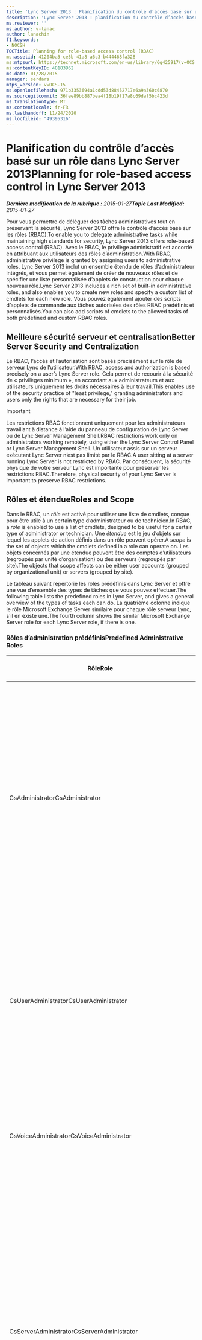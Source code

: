 ```yaml
---
title: 'Lync Server 2013 : Planification du contrôle d’accès basé sur un rôle'
description: 'Lync Server 2013 : planification du contrôle d’accès basé sur un rôle.'
ms.reviewer: ''
ms.author: v-lanac
author: lanachin
f1.keywords:
- NOCSH
TOCTitle: Planning for role-based access control (RBAC)
ms:assetid: 41204ba3-ce5b-41a8-a6c3-b444468fa328
ms:mtpsurl: https://technet.microsoft.com/en-us/library/Gg425917(v=OCS.15)
ms:contentKeyID: 48183962
ms.date: 01/28/2015
manager: serdars
mtps_version: v=OCS.15
ms.openlocfilehash: 971b3353694a1cdd53d88452717e6a9a360c6870
ms.sourcegitcommit: 36fee89bb887bea4f18b19f17a8c69daf5bc423d
ms.translationtype: MT
ms.contentlocale: fr-FR
ms.lasthandoff: 11/24/2020
ms.locfileid: "49395316"
---
```

# <a name="planning-for-role-based-access-control-in-lync-server-2013"></a><span data-ttu-id="e8d0f-103">Planification du contrôle d’accès basé sur un rôle dans Lync Server 2013</span><span class="sxs-lookup"><span data-stu-id="e8d0f-103">Planning for role-based access control in Lync Server 2013</span></span>

<div data-xmlns="http://www.w3.org/1999/xhtml">

<div class="topic" data-xmlns="http://www.w3.org/1999/xhtml" data-msxsl="urn:schemas-microsoft-com:xslt" data-cs="https://msdn.microsoft.com/">

<div data-asp="https://msdn2.microsoft.com/asp">



</div>

<div id="mainSection">

<div id="mainBody"><span data-ttu-id="e8d0f-104">

<span> </span></span><span class="sxs-lookup"><span data-stu-id="e8d0f-104">

<span> </span></span></span>

<span data-ttu-id="e8d0f-105">_**Dernière modification de la rubrique :** 2015-01-27_</span><span class="sxs-lookup"><span data-stu-id="e8d0f-105">_**Topic Last Modified:** 2015-01-27_</span></span>

<span data-ttu-id="e8d0f-106">Pour vous permettre de déléguer des tâches administratives tout en préservant la sécurité, Lync Server 2013 offre le contrôle d’accès basé sur les rôles (RBAC).</span><span class="sxs-lookup"><span data-stu-id="e8d0f-106">To enable you to delegate administrative tasks while maintaining high standards for security, Lync Server 2013 offers role-based access control (RBAC).</span></span> <span data-ttu-id="e8d0f-107">Avec le RBAC, le privilège administratif est accordé en attribuant aux utilisateurs des rôles d’administration.</span><span class="sxs-lookup"><span data-stu-id="e8d0f-107">With RBAC, administrative privilege is granted by assigning users to administrative roles.</span></span> <span data-ttu-id="e8d0f-108">Lync Server 2013 inclut un ensemble étendu de rôles d’administrateur intégrés, et vous permet également de créer de nouveaux rôles et de spécifier une liste personnalisée d’applets de construction pour chaque nouveau rôle.</span><span class="sxs-lookup"><span data-stu-id="e8d0f-108">Lync Server 2013 includes a rich set of built-in administrative roles, and also enables you to create new roles and specify a custom list of cmdlets for each new role.</span></span> <span data-ttu-id="e8d0f-109">Vous pouvez également ajouter des scripts d’applets de commande aux tâches autorisées des rôles RBAC prédéfinis et personnalisés.</span><span class="sxs-lookup"><span data-stu-id="e8d0f-109">You can also add scripts of cmdlets to the allowed tasks of both predefined and custom RBAC roles.</span></span>

<div>

## <a name="better-server-security-and-centralization"></a><span data-ttu-id="e8d0f-110">Meilleure sécurité serveur et centralisation</span><span class="sxs-lookup"><span data-stu-id="e8d0f-110">Better Server Security and Centralization</span></span>

<span data-ttu-id="e8d0f-111">Le RBAC, l’accès et l’autorisation sont basés précisément sur le rôle de serveur Lync de l’utilisateur.</span><span class="sxs-lookup"><span data-stu-id="e8d0f-111">With RBAC, access and authorization is based precisely on a user’s Lync Server role.</span></span> <span data-ttu-id="e8d0f-112">Cela permet de recourir à la sécurité de « privilèges minimum », en accordant aux administrateurs et aux utilisateurs uniquement les droits nécessaires à leur travail.</span><span class="sxs-lookup"><span data-stu-id="e8d0f-112">This enables use of the security practice of "least privilege," granting administrators and users only the rights that are necessary for their job.</span></span>

<div>


> [!IMPORTANT]  
> <span data-ttu-id="e8d0f-113">Les restrictions RBAC fonctionnent uniquement pour les administrateurs travaillant à distance à l’aide du panneau de configuration de Lync Server ou de Lync Server Management Shell.</span><span class="sxs-lookup"><span data-stu-id="e8d0f-113">RBAC restrictions work only on administrators working remotely, using either the Lync Server Control Panel or Lync Server Management Shell.</span></span> <span data-ttu-id="e8d0f-114">Un utilisateur assis sur un serveur exécutant Lync Server n’est pas limité par le RBAC.</span><span class="sxs-lookup"><span data-stu-id="e8d0f-114">A user sitting at a server running Lync Server is not restricted by RBAC.</span></span> <span data-ttu-id="e8d0f-115">Par conséquent, la sécurité physique de votre serveur Lync est importante pour préserver les restrictions RBAC.</span><span class="sxs-lookup"><span data-stu-id="e8d0f-115">Therefore, physical security of your Lync Server is important to preserve RBAC restrictions.</span></span>



</div>

</div>

<div>

## <a name="roles-and-scope"></a><span data-ttu-id="e8d0f-116">Rôles et étendue</span><span class="sxs-lookup"><span data-stu-id="e8d0f-116">Roles and Scope</span></span>

<span data-ttu-id="e8d0f-117">Dans le RBAC, un *rôle* est activé pour utiliser une liste de cmdlets, conçue pour être utile à un certain type d’administrateur ou de technicien.</span><span class="sxs-lookup"><span data-stu-id="e8d0f-117">In RBAC, a *role* is enabled to use a list of cmdlets, designed to be useful for a certain type of administrator or technician.</span></span> <span data-ttu-id="e8d0f-118">Une *étendue* est le jeu d’objets sur lequel les applets de action définis dans un rôle peuvent opérer.</span><span class="sxs-lookup"><span data-stu-id="e8d0f-118">A *scope* is the set of objects which the cmdlets defined in a role can operate on.</span></span> <span data-ttu-id="e8d0f-119">Les objets concernés par une étendue peuvent être des comptes d’utilisateurs (regroupés par unité d’organisation) ou des serveurs (regroupés par site).</span><span class="sxs-lookup"><span data-stu-id="e8d0f-119">The objects that scope affects can be either user accounts (grouped by organizational unit) or servers (grouped by site).</span></span>

<span data-ttu-id="e8d0f-120">Le tableau suivant répertorie les rôles prédéfinis dans Lync Server et offre une vue d’ensemble des types de tâches que vous pouvez effectuer.</span><span class="sxs-lookup"><span data-stu-id="e8d0f-120">The following table lists the predefined roles in Lync Server, and gives a general overview of the types of tasks each can do.</span></span> <span data-ttu-id="e8d0f-121">La quatrième colonne indique le rôle Microsoft Exchange Server similaire pour chaque rôle serveur Lync, s’il en existe une.</span><span class="sxs-lookup"><span data-stu-id="e8d0f-121">The fourth column shows the similar Microsoft Exchange Server role for each Lync Server role, if there is one.</span></span>

### <a name="predefined-administrative-roles"></a><span data-ttu-id="e8d0f-122">Rôles d’administration prédéfinis</span><span class="sxs-lookup"><span data-stu-id="e8d0f-122">Predefined Administrative Roles</span></span>

<table>
<colgroup>
<col style="width: 25%" />
<col style="width: 25%" />
<col style="width: 25%" />
<col style="width: 25%" />
</colgroup>
<thead>
<tr class="header">
<th><span data-ttu-id="e8d0f-123">Rôle</span><span class="sxs-lookup"><span data-stu-id="e8d0f-123">Role</span></span></th>
<th><span data-ttu-id="e8d0f-124">Tâches autorisées</span><span class="sxs-lookup"><span data-stu-id="e8d0f-124">Tasks allowed</span></span></th>
<th><span data-ttu-id="e8d0f-125">Groupe Active Directory sous-jacent</span><span class="sxs-lookup"><span data-stu-id="e8d0f-125">Underlying Active Directory group</span></span></th>
<th><span data-ttu-id="e8d0f-126">Équivalent Exchange</span><span class="sxs-lookup"><span data-stu-id="e8d0f-126">Exchange equivalent</span></span></th>
</tr>
</thead>
<tbody>
<tr class="odd">
<td><p><span data-ttu-id="e8d0f-127">CsAdministrator</span><span class="sxs-lookup"><span data-stu-id="e8d0f-127">CsAdministrator</span></span></p></td>
<td><p><span data-ttu-id="e8d0f-128">Peut effectuer toutes les tâches administratives et modifier tous les paramètres, y compris la création de rôles et l’attribution d’utilisateurs aux rôles.</span><span class="sxs-lookup"><span data-stu-id="e8d0f-128">Can perform all administrative tasks and modify all settings, including creating roles and assigning users to roles.</span></span> <span data-ttu-id="e8d0f-129">Peut développer un déploiement en ajoutant de nouveaux sites, groupes et services.</span><span class="sxs-lookup"><span data-stu-id="e8d0f-129">Can expand a deployment by adding new sites, pools, and services.</span></span></p></td>
<td><p><span data-ttu-id="e8d0f-130">CSAdministrator</span><span class="sxs-lookup"><span data-stu-id="e8d0f-130">CSAdministrator</span></span></p></td>
<td><p><span data-ttu-id="e8d0f-131">Gestion de l’Organisation</span><span class="sxs-lookup"><span data-stu-id="e8d0f-131">Organization Management</span></span></p></td>
</tr>
<tr class="even">
<td><p><span data-ttu-id="e8d0f-132">CsUserAdministrator</span><span class="sxs-lookup"><span data-stu-id="e8d0f-132">CsUserAdministrator</span></span></p></td>
<td><p><span data-ttu-id="e8d0f-133">Possibilité d’activer et de désactiver des utilisateurs pour Lync Server, de déplacer des utilisateurs et d’affecter des stratégies existantes aux utilisateurs.</span><span class="sxs-lookup"><span data-stu-id="e8d0f-133">Can enable and disable users for Lync Server, move users and assign existing policies to users.</span></span> <span data-ttu-id="e8d0f-134">Impossible de modifier les stratégies.</span><span class="sxs-lookup"><span data-stu-id="e8d0f-134">Cannot modify policies.</span></span></p></td>
<td><p><span data-ttu-id="e8d0f-135">CSUserAdministrator</span><span class="sxs-lookup"><span data-stu-id="e8d0f-135">CSUserAdministrator</span></span></p></td>
<td><p><span data-ttu-id="e8d0f-136">Destinataires du courrier</span><span class="sxs-lookup"><span data-stu-id="e8d0f-136">Mail Recipients</span></span></p></td>
</tr>
<tr class="odd">
<td><p><span data-ttu-id="e8d0f-137">CsVoiceAdministrator</span><span class="sxs-lookup"><span data-stu-id="e8d0f-137">CsVoiceAdministrator</span></span></p></td>
<td><p><span data-ttu-id="e8d0f-138">Peut créer, configurer et gérer les paramètres et les stratégies relatives à la voix.</span><span class="sxs-lookup"><span data-stu-id="e8d0f-138">Can create, configure, and manage voice-related settings and policies.</span></span></p></td>
<td><p><span data-ttu-id="e8d0f-139">CSVoiceAdministrator</span><span class="sxs-lookup"><span data-stu-id="e8d0f-139">CSVoiceAdministrator</span></span></p></td>
<td><p><span data-ttu-id="e8d0f-140">Non applicable</span><span class="sxs-lookup"><span data-stu-id="e8d0f-140">Not applicable</span></span></p></td>
</tr>
<tr class="even">
<td><p><span data-ttu-id="e8d0f-141">CsServerAdministrator</span><span class="sxs-lookup"><span data-stu-id="e8d0f-141">CsServerAdministrator</span></span></p></td>
<td><p><span data-ttu-id="e8d0f-142">Peut gérer, surveiller et résoudre les problèmes liés aux serveurs et services.</span><span class="sxs-lookup"><span data-stu-id="e8d0f-142">Can manage, monitor, and troubleshoot servers and services.</span></span> <span data-ttu-id="e8d0f-143">Peut empêcher de nouvelles connexions aux serveurs, d’arrêter et de démarrer des services et d’appliquer des mises à jour logicielles.</span><span class="sxs-lookup"><span data-stu-id="e8d0f-143">Can prevent new connections to servers, stop and start services, and apply software updates.</span></span> <span data-ttu-id="e8d0f-144">Ne peut pas apporter de modifications avec un impact sur la configuration globale.</span><span class="sxs-lookup"><span data-stu-id="e8d0f-144">Cannot make changes with global configuration impact.</span></span></p></td>
<td><p><span data-ttu-id="e8d0f-145">CSServerAdministrator</span><span class="sxs-lookup"><span data-stu-id="e8d0f-145">CSServerAdministrator</span></span></p></td>
<td><p><span data-ttu-id="e8d0f-146">Gestion du serveur</span><span class="sxs-lookup"><span data-stu-id="e8d0f-146">Server Management</span></span></p></td>
</tr>
<tr class="odd">
<td><p><span data-ttu-id="e8d0f-147">CsViewOnlyAdministrator</span><span class="sxs-lookup"><span data-stu-id="e8d0f-147">CsViewOnlyAdministrator</span></span></p></td>
<td><p><span data-ttu-id="e8d0f-148">Peut afficher le déploiement, y compris des informations sur l’utilisateur et le serveur, afin d’analyser l’intégrité du déploiement.</span><span class="sxs-lookup"><span data-stu-id="e8d0f-148">Can view the deployment, including user and server information, in order to monitor deployment health.</span></span></p></td>
<td><p><span data-ttu-id="e8d0f-149">CSViewOnlyAdministrator</span><span class="sxs-lookup"><span data-stu-id="e8d0f-149">CSViewOnlyAdministrator</span></span></p></td>
<td><p><span data-ttu-id="e8d0f-150">Gestion de l’organisation View-Only</span><span class="sxs-lookup"><span data-stu-id="e8d0f-150">View-Only Organization Management</span></span></p></td>
</tr>
<tr class="even">
<td><p><span data-ttu-id="e8d0f-151">CsHelpDesk</span><span class="sxs-lookup"><span data-stu-id="e8d0f-151">CsHelpDesk</span></span></p></td>
<td><p><span data-ttu-id="e8d0f-152">Peut afficher le déploiement, y compris les propriétés et les stratégies de l’utilisateur.</span><span class="sxs-lookup"><span data-stu-id="e8d0f-152">Can view the deployment, including user's properties and policies.</span></span> <span data-ttu-id="e8d0f-153">Peut exécuter des tâches de résolution des problèmes spécifiques.</span><span class="sxs-lookup"><span data-stu-id="e8d0f-153">Can run specific troubleshooting tasks.</span></span> <span data-ttu-id="e8d0f-154">Impossible de modifier les propriétés de l’utilisateur ou les stratégies, la configuration du serveur ou les services.</span><span class="sxs-lookup"><span data-stu-id="e8d0f-154">Cannot change user properties or policies, server configuration, or services.</span></span></p></td>
<td><p><span data-ttu-id="e8d0f-155">CSHelpDesk</span><span class="sxs-lookup"><span data-stu-id="e8d0f-155">CSHelpDesk</span></span></p></td>
<td><p><span data-ttu-id="e8d0f-156">Support technique</span><span class="sxs-lookup"><span data-stu-id="e8d0f-156">HelpDesk</span></span></p></td>
</tr>
<tr class="odd">
<td><p><span data-ttu-id="e8d0f-157">CsArchivingAdministrator</span><span class="sxs-lookup"><span data-stu-id="e8d0f-157">CsArchivingAdministrator</span></span></p></td>
<td><p><span data-ttu-id="e8d0f-158">Peut modifier la configuration et les stratégies d’archivage.</span><span class="sxs-lookup"><span data-stu-id="e8d0f-158">Can modify archiving configuration and policies.</span></span></p></td>
<td><p><span data-ttu-id="e8d0f-159">CSArchivingAdministrator</span><span class="sxs-lookup"><span data-stu-id="e8d0f-159">CSArchivingAdministrator</span></span></p></td>
<td><p><span data-ttu-id="e8d0f-160">Gestion de la rétention, conservation légale</span><span class="sxs-lookup"><span data-stu-id="e8d0f-160">Retention Management, Legal Hold</span></span></p></td>
</tr>
<tr class="even">
<td><p><span data-ttu-id="e8d0f-161">CsResponseGroupAdministrator</span><span class="sxs-lookup"><span data-stu-id="e8d0f-161">CsResponseGroupAdministrator</span></span></p></td>
<td><p><span data-ttu-id="e8d0f-162">Peut gérer la configuration de l’application Response Group dans un site.</span><span class="sxs-lookup"><span data-stu-id="e8d0f-162">Can manage the configuration of the Response Group application within a site.</span></span></p></td>
<td><p><span data-ttu-id="e8d0f-163">CSResponseGroupAdministrator</span><span class="sxs-lookup"><span data-stu-id="e8d0f-163">CSResponseGroupAdministrator</span></span></p></td>
<td><p><span data-ttu-id="e8d0f-164">Non applicable</span><span class="sxs-lookup"><span data-stu-id="e8d0f-164">Not applicable</span></span></p></td>
</tr>
<tr class="odd">
<td><p><span data-ttu-id="e8d0f-165">CsLocationAdministrator</span><span class="sxs-lookup"><span data-stu-id="e8d0f-165">CsLocationAdministrator</span></span></p></td>
<td><p><span data-ttu-id="e8d0f-166">Niveau de droits le plus faible pour une gestion améliorée de 9-1-1 (E9-1-1), y compris la création d’emplacements E9-1-1</span><span class="sxs-lookup"><span data-stu-id="e8d0f-166">Lowest level of rights for Enhanced 9-1-1 (E9-1-1) management, including creating E9-1-1 locations and network identifiers, and associating these with each other.</span></span> <span data-ttu-id="e8d0f-167">Ce rôle est toujours affecté avec une étendue globale.</span><span class="sxs-lookup"><span data-stu-id="e8d0f-167">This role is always assigned with a global scope.</span></span></p></td>
<td><p><span data-ttu-id="e8d0f-168">CSLocationAdministrator</span><span class="sxs-lookup"><span data-stu-id="e8d0f-168">CSLocationAdministrator</span></span></p></td>
<td><p><span data-ttu-id="e8d0f-169">Non applicable</span><span class="sxs-lookup"><span data-stu-id="e8d0f-169">Not applicable</span></span></p></td>
</tr>
<tr class="even">
<td><p><span data-ttu-id="e8d0f-170">CsResponseGroupManager</span><span class="sxs-lookup"><span data-stu-id="e8d0f-170">CsResponseGroupManager</span></span></p></td>
<td><p><span data-ttu-id="e8d0f-171">Peut gérer des groupes de réponse spécifiques.</span><span class="sxs-lookup"><span data-stu-id="e8d0f-171">Can manage specific response groups.</span></span></p></td>
<td><p><span data-ttu-id="e8d0f-172">CSResponseGroupManager</span><span class="sxs-lookup"><span data-stu-id="e8d0f-172">CSResponseGroupManager</span></span></p></td>
<td><p><span data-ttu-id="e8d0f-173">Non applicable</span><span class="sxs-lookup"><span data-stu-id="e8d0f-173">Not applicable</span></span></p></td>
</tr>
<tr class="odd">
<td><p><span data-ttu-id="e8d0f-174">CsPersistentChatAdministrator</span><span class="sxs-lookup"><span data-stu-id="e8d0f-174">CsPersistentChatAdministrator</span></span></p></td>
<td><p><span data-ttu-id="e8d0f-175">Peut gérer la fonctionnalité de conversation permanente et des salles de conversation permanentes spécifiques.</span><span class="sxs-lookup"><span data-stu-id="e8d0f-175">Can manage the Persistent Chat feature and specific Persistent Chat rooms.</span></span></p></td>
<td><p><span data-ttu-id="e8d0f-176">CSPersistentChatAdministrator</span><span class="sxs-lookup"><span data-stu-id="e8d0f-176">CSPersistentChatAdministrator</span></span></p></td>
<td><p><span data-ttu-id="e8d0f-177">Non applicable</span><span class="sxs-lookup"><span data-stu-id="e8d0f-177">Not applicable</span></span></p></td>
</tr>
</tbody>
</table>


<span data-ttu-id="e8d0f-178">Tous les rôles prédéfinis fournis dans Lync Server ont une étendue globale.</span><span class="sxs-lookup"><span data-stu-id="e8d0f-178">All predefined roles shipped in Lync Server have a global scope.</span></span> <span data-ttu-id="e8d0f-179">Pour suivre les pratiques de gestion des privilèges minimum, vous ne devez pas affecter des utilisateurs aux rôles avec l’étendue globale s’ils ne peuvent gérer qu’un ensemble limité de serveurs ou d’utilisateurs.</span><span class="sxs-lookup"><span data-stu-id="e8d0f-179">To follow least privilege practices, you should not assign users to roles with global scope if they are going to administer only a limited set of servers or users.</span></span> <span data-ttu-id="e8d0f-180">Pour ce faire, vous pouvez créer des rôles basés sur un rôle existant, mais avec une étendue plus limitée.</span><span class="sxs-lookup"><span data-stu-id="e8d0f-180">To accomplish this, you can create roles which are based on an existing role, but with a more limited scope.</span></span>

<div>

## <a name="creating-a-scoped-role"></a><span data-ttu-id="e8d0f-181">Création d’un rôle à l’étendue</span><span class="sxs-lookup"><span data-stu-id="e8d0f-181">Creating a Scoped Role</span></span>

<span data-ttu-id="e8d0f-182">Lorsque vous créez un rôle avec une étendue limitée (un rôle étendu), vous spécifiez l’étendue, ainsi que le rôle existant sur lequel elle est basée, et le groupe Active Directory doit être affecté au rôle.</span><span class="sxs-lookup"><span data-stu-id="e8d0f-182">When you create a role with limited scope (a scoped role), you specify the scope, along with the existing role it is based on and the Active Directory group to be assigned the role.</span></span> <span data-ttu-id="e8d0f-183">Le groupe Active Directory que vous spécifiez doit déjà être créé.</span><span class="sxs-lookup"><span data-stu-id="e8d0f-183">The Active Directory group you specify must already be created.</span></span> <span data-ttu-id="e8d0f-184">L’applet de commande suivante est un exemple de création d’un rôle qui dispose des autorisations de l’un des rôles d’administration prédéfinis, mais avec une étendue limitée.</span><span class="sxs-lookup"><span data-stu-id="e8d0f-184">The following cmdlet is an example of a creating a role which has the privileges of one of the pre-defined administrative roles, but with limited scope.</span></span> <span data-ttu-id="e8d0f-185">Il crée un nouveau rôle appelé `Site01 Server Administrators` .</span><span class="sxs-lookup"><span data-stu-id="e8d0f-185">It creates a new role called `Site01 Server Administrators`.</span></span> <span data-ttu-id="e8d0f-186">Le rôle est doté des capacités du rôle CsServerAdministrator prédéfini, mais uniquement pour les serveurs situés dans le site Site01.</span><span class="sxs-lookup"><span data-stu-id="e8d0f-186">The role has the abilities of the predefined CsServerAdministrator role, but only for the servers located in the Site01 site.</span></span> <span data-ttu-id="e8d0f-187">Pour que cette applet de action fonctionne, le site Site01 doit déjà être défini et un groupe de sécurité universelle nommé `Site01 Server Administrators` doit déjà exister.</span><span class="sxs-lookup"><span data-stu-id="e8d0f-187">For this cmdlet to work, the Site01 site must already be defined, and a universal security group named `Site01 Server Administrators` must already exist.</span></span>

    New-CsAdminRole -Identity "Site01 Server Administrators" -Template CsServerAdministrator -ConfigScopes "site:Site01"

<span data-ttu-id="e8d0f-188">Après l’exécution de cette cmdlet, tous les utilisateurs membres du `Site01 Server Administrators` groupe disposent de privilèges d’administrateur serveur pour les serveurs dans Site01.</span><span class="sxs-lookup"><span data-stu-id="e8d0f-188">After this cmdlet runs, all users who are members of the `Site01 Server Administrators` group will have server administrator privileges for the servers in Site01.</span></span> <span data-ttu-id="e8d0f-189">De plus, tous les utilisateurs ajoutés par le biais de ce groupe de sécurité universelle disposent également des privilèges de ce rôle.</span><span class="sxs-lookup"><span data-stu-id="e8d0f-189">Additionally, any users who are later added to this universal security group also gain the privileges of this role.</span></span> <span data-ttu-id="e8d0f-190">Notez que le rôle lui-même et le groupe de sécurité universel auquel il est affecté sont appelés `Site01 Server Administrators` .</span><span class="sxs-lookup"><span data-stu-id="e8d0f-190">Note that both the role itself, and the universal security group it is assigned to are called `Site01 Server Administrators`.</span></span>

<span data-ttu-id="e8d0f-191">Dans l’exemple suivant, la portée utilisateur est limitée au lieu de l’étendue du serveur.</span><span class="sxs-lookup"><span data-stu-id="e8d0f-191">The following example limits user scope instead of server scope.</span></span> <span data-ttu-id="e8d0f-192">Il crée un `Sales Users Administrator` rôle pour gérer les comptes d’utilisateur dans l’unité d’organisation ventes.</span><span class="sxs-lookup"><span data-stu-id="e8d0f-192">It creates a `Sales Users Administrator` role to administer the user accounts in the Sales organizational unit.</span></span> <span data-ttu-id="e8d0f-193">Le groupe de sécurité universelle SalesUsersAdministrator doit déjà être créé pour que cette applet de action fonctionne.</span><span class="sxs-lookup"><span data-stu-id="e8d0f-193">The SalesUsersAdministrator universal security group must already be created for this cmdlet to work.</span></span>

    New-CsAdminRole -Identity "Sales Users Administrator " -Template CsUserAdministrator -UserScopes "OU:OU=Sales, OU=Lync Tenants, DC=Domain, DC=com"

</div>

<div>

## <a name="creating-a-new-role"></a><span data-ttu-id="e8d0f-194">Création d’un nouveau rôle</span><span class="sxs-lookup"><span data-stu-id="e8d0f-194">Creating a New Role</span></span>

<span data-ttu-id="e8d0f-195">Pour créer un rôle ayant accès à un ensemble d’applets de fonction qui ne figurent pas dans l’un des rôles prédéfinis, ou à un ensemble de scripts ou de modules, vous commencez par utiliser l’un des rôles prédéfinis en tant que modèle.</span><span class="sxs-lookup"><span data-stu-id="e8d0f-195">To create a role that has access to a set of cmdlets not in one of the predefined roles, or to a set of scripts or modules, you again start by using one of the predefined roles as a template.</span></span> <span data-ttu-id="e8d0f-196">Notez que les scripts et les modules que vous pouvez exécuter doivent être stockés dans les emplacements suivants :</span><span class="sxs-lookup"><span data-stu-id="e8d0f-196">Note that scripts and modules that roles are to be able to run must be stored in the following locations:</span></span>

  - <span data-ttu-id="e8d0f-197">Le chemin d’accès au module Lync, qui est par défaut C : \\ Program Files fichiers \\ communs \\ Microsoft Lync Server 2013 \\ modules \\ Lync</span><span class="sxs-lookup"><span data-stu-id="e8d0f-197">The Lync module path, which is by default C:\\Program Files\\Common Files\\Microsoft Lync Server 2013\\Modules\\Lync</span></span>

  - <span data-ttu-id="e8d0f-198">Le chemin d’accès du script utilisateur, qui est par défaut C : \\ fichiers programme fichiers \\ communs \\ Microsoft Lync Server 2013 \\ Adminscripts</span><span class="sxs-lookup"><span data-stu-id="e8d0f-198">The user script path, which is by default C:\\Program Files\\Common Files\\Microsoft Lync Server 2013\\AdminScripts</span></span>

<span data-ttu-id="e8d0f-199">Pour créer un nouveau rôle, vous devez utiliser l’applet **de nouvelle applet de nouveau-CsAdminRole** .</span><span class="sxs-lookup"><span data-stu-id="e8d0f-199">To make a new role, you use the **New-CsAdminRole** cmdlet.</span></span> <span data-ttu-id="e8d0f-200">Avant d’exécuter **New-CsAdminRole**, vous devez commencer par créer le groupe de sécurité universelle sous-jacent qui sera associé à ce rôle.</span><span class="sxs-lookup"><span data-stu-id="e8d0f-200">Before running **New-CsAdminRole**, you must first create the underlying universal security group that will be associated with this role.</span></span>

<span data-ttu-id="e8d0f-201">Les applets de commande suivantes constituent un exemple de création d’un nouveau rôle.</span><span class="sxs-lookup"><span data-stu-id="e8d0f-201">The following cmdlets serve as an example of a creating a new role.</span></span> <span data-ttu-id="e8d0f-202">Ils créent un nouveau type de rôle appelé `MyHelpDeskScriptRole` .</span><span class="sxs-lookup"><span data-stu-id="e8d0f-202">They create a new role type called `MyHelpDeskScriptRole`.</span></span> <span data-ttu-id="e8d0f-203">Le nouveau rôle est doté des capacités du rôle CsHelpDesk prédéfini et peut également exécuter les fonctions dans un script appelé « TestScript ».</span><span class="sxs-lookup"><span data-stu-id="e8d0f-203">The new role has the abilities of the predefined CsHelpDesk role, and can additionally run the functions in a script named “testscript”.</span></span>

    New-CsAdminRole -Identity "MyHelpDeskScriptRole" -Template CsHelpDesk -ScriptModules @{Add="testScript.ps1"}

<span data-ttu-id="e8d0f-204">Pour que cette applet de action fonctionne, vous devez commencer par créer le groupe de sécurité MyHelpDeskScriptRole.</span><span class="sxs-lookup"><span data-stu-id="e8d0f-204">For this cmdlet to work, you must have first created the universal security group MyHelpDeskScriptRole.</span></span>

<span data-ttu-id="e8d0f-205">Après l’exécution de cette cmdlet, vous pouvez attribuer des utilisateurs directement à ce rôle (auquel cas il s’agit d’une étendue globale), ou créer un rôle d’étendue en fonction de ce rôle, comme décrit dans la rubrique Création d’un rôle d’étendue, précédemment dans ce document.</span><span class="sxs-lookup"><span data-stu-id="e8d0f-205">After this cmdlet runs, you can assign users directly to this role (in which case they have global scope), or create a scoped role based on this role, as explained in Creating a Scoped Role, previously in this document.</span></span>

</div>

<div>

## <a name="assigning-roles-to-users"></a><span data-ttu-id="e8d0f-206">Attribution de rôles aux utilisateurs</span><span class="sxs-lookup"><span data-stu-id="e8d0f-206">Assigning Roles to Users</span></span>

<span data-ttu-id="e8d0f-207">Chaque rôle serveur Lync est associé à un groupe de sécurité universelle Active Directory sous-jacent.</span><span class="sxs-lookup"><span data-stu-id="e8d0f-207">Each Lync Server role is associated with an underlying Active Directory universal security group.</span></span> <span data-ttu-id="e8d0f-208">Tout utilisateur que vous ajoutez au groupe sous-jacent obtient les compétences de ce rôle.</span><span class="sxs-lookup"><span data-stu-id="e8d0f-208">Any users who you add to the underlying group gain the abilities of that role.</span></span>

<span data-ttu-id="e8d0f-209">Les exemples figurant dans les sections précédentes ont créé un nouveau rôle et ont attribué un groupe de sécurité universelle existant au nouveau rôle.</span><span class="sxs-lookup"><span data-stu-id="e8d0f-209">The examples in the preceding sections both created a new role and assigned an existing universal security group to the new role.</span></span> <span data-ttu-id="e8d0f-210">Pour attribuer un rôle existant à un ou plusieurs utilisateurs, ajoutez ces utilisateurs au groupe associé au rôle.</span><span class="sxs-lookup"><span data-stu-id="e8d0f-210">To assign an existing role to one or more users, add those users to the group associated with the role.</span></span> <span data-ttu-id="e8d0f-211">Vous pouvez ajouter des utilisateurs individuels et des groupes de sécurité universelle à ces groupes.</span><span class="sxs-lookup"><span data-stu-id="e8d0f-211">You can add both individual users and universal security groups to these groups.</span></span>

<span data-ttu-id="e8d0f-212">Par exemple, le rôle **CsAdministrator** est automatiquement accordé au groupe de sécurité universelle **administrateurs CS** dans Active Directory.</span><span class="sxs-lookup"><span data-stu-id="e8d0f-212">For example, the **CsAdministrator** role is automatically granted to the **CS Administrators** universal security group in Active Directory.</span></span> <span data-ttu-id="e8d0f-213">Ce groupe de sécurité universel est créé dans Active Directory lorsque vous déployez Lync Server.</span><span class="sxs-lookup"><span data-stu-id="e8d0f-213">This universal security group is created in Active Directory when you deploy Lync Server.</span></span> <span data-ttu-id="e8d0f-214">Pour accorder ce privilège à un utilisateur ou à un groupe, vous pouvez simplement l’ajouter au groupe **administrateurs CS** .</span><span class="sxs-lookup"><span data-stu-id="e8d0f-214">To grant a user or group this privilege, you can simply add them to the **CS Administrators** group.</span></span>

<span data-ttu-id="e8d0f-215">Plusieurs rôles RBAC peuvent être attribués à un utilisateur en étant ajoutés aux groupes Active Directory sous-jacents correspondant à chaque rôle.</span><span class="sxs-lookup"><span data-stu-id="e8d0f-215">A user can be given multiple RBAC roles by being added to the underlying Active Directory groups that correspond to each role.</span></span>

<span data-ttu-id="e8d0f-216">Notez que lorsque vous créez un rôle, les utilisateurs qui ont été ajoutés par la suite au groupe Active Directory sous-jacent tirent parti des capacités de ce rôle.</span><span class="sxs-lookup"><span data-stu-id="e8d0f-216">Note that when you create a role, users who are later added to the underlying Active Directory group gain the abilities of that role.</span></span>

</div>

<div>

## <a name="modifying-the-abilities-of-a-role"></a><span data-ttu-id="e8d0f-217">Modification des capacités d’un rôle</span><span class="sxs-lookup"><span data-stu-id="e8d0f-217">Modifying the Abilities of a Role</span></span>

<span data-ttu-id="e8d0f-218">Vous pouvez modifier la liste des cmdlets et des scripts qu’un rôle peut exécuter.</span><span class="sxs-lookup"><span data-stu-id="e8d0f-218">You can modify the list of cmdlets and scripts that a role can run.</span></span> <span data-ttu-id="e8d0f-219">Vous pouvez modifier les applets de souscription et les scripts que les rôles personnalisés peuvent exécuter, mais vous pouvez uniquement modifier les scripts pour les rôles prédéfinis.</span><span class="sxs-lookup"><span data-stu-id="e8d0f-219">You can modify both the cmdlets and scripts that custom roles can run, but you can modify only the scripts for predefined roles.</span></span> <span data-ttu-id="e8d0f-220">Chaque cmdlet que vous entrez peut ajouter, supprimer ou remplacer des cmdlets ou des scripts.</span><span class="sxs-lookup"><span data-stu-id="e8d0f-220">Each cmdlet you type can add, remove, or replace cmdlets or scripts.</span></span>

<span data-ttu-id="e8d0f-221">Pour modifier un rôle, utilisez l’applet **de cmdlet Set-CsAdminRole** .</span><span class="sxs-lookup"><span data-stu-id="e8d0f-221">To modify a role, use the **Set-CsAdminRole** cmdlet.</span></span> <span data-ttu-id="e8d0f-222">L’applet de commande suivante supprime un script du rôle.</span><span class="sxs-lookup"><span data-stu-id="e8d0f-222">The following cmdlet removes one script from the role.</span></span>

    Set-CsAdminRole -Identity "MyHelpDeskScriptRole" -ScriptModules @{Remove="testScript.ps1"}

</div>

</div>

<div>

## <a name="planning-for-rbac"></a><span data-ttu-id="e8d0f-223">Planification de RBAC</span><span class="sxs-lookup"><span data-stu-id="e8d0f-223">Planning for RBAC</span></span>

<span data-ttu-id="e8d0f-224">Pour chaque personne qui doit être disposant de droits d’administration pour votre déploiement de Lync Server, envisagez les tâches que vous devez effectuer, puis affectez-les aux rôles possédant le moins de privilèges et d’étendue nécessaires pour leur travail.</span><span class="sxs-lookup"><span data-stu-id="e8d0f-224">For each person who is to be given any kind of administrative rights for your Lync Server deployment, consider exactly which tasks they need to perform, then assign them to roles with the least privilege and scope necessary for their job.</span></span> <span data-ttu-id="e8d0f-225">Le cas échéant, vous pouvez utiliser l’applet de cmdlet **Set-CsAdminRole** pour créer un nouveau rôle uniquement pour les applets de applet nécessaires aux tâches de cette personne.</span><span class="sxs-lookup"><span data-stu-id="e8d0f-225">If necessary, you can use the **Set-CsAdminRole** cmdlet to create a new role with only the cmdlets necessary for this person’s tasks.</span></span>

<span data-ttu-id="e8d0f-226">Les utilisateurs disposant du rôle CsAdministrator peuvent créer tous types de rôles, y compris des rôles basés sur CsAdministrator, et leur affecter des utilisateurs.</span><span class="sxs-lookup"><span data-stu-id="e8d0f-226">Users who have the CsAdministrator role can create all types of roles, including roles based on CsAdministrator, and assign users to them.</span></span> <span data-ttu-id="e8d0f-227">Il est recommandé d’affecter le rôle CsAdministrator à un très petit ensemble d’utilisateurs approuvés.</span><span class="sxs-lookup"><span data-stu-id="e8d0f-227">The best practice is to assign the CsAdministrator role to a very small set of trusted users.</span></span>

<span data-ttu-id="e8d0f-228"></div>

</div>

<span> </span>

</div>

</div>

</span><span class="sxs-lookup"><span data-stu-id="e8d0f-228"></div>

</div>

<span> </span>

</div>

</div>

</span></span></div>

